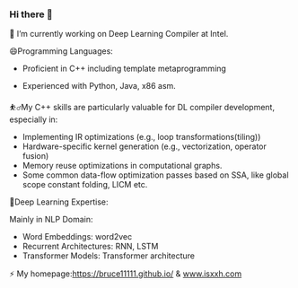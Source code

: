### Hi there 👋

<!--
**BRUCE11111/BRUCE11111** is a ✨ _special_ ✨ repository because its `README.md` (this file) appears on your GitHub profile.

Here are some ideas to get you started:

- 🔭 I’m currently working on ...
- 🌱 I’m currently learning ...
- 👯 I’m looking to collaborate on ...
- 🤔 I’m looking for help with ...
- 💬 Ask me about ...
- 📫 How to reach me: ...
- 😄 Pronouns: ...
- ⚡ Fun fact: ...
-->
🔭 I’m currently working on Deep Learning Compiler at Intel. 

😄Programming Languages:

* Proficient in C++ including template metaprogramming

* Experienced with Python, Java, x86 asm.

⛹️‍♂️My C++ skills are particularly valuable for DL compiler development, especially in:

* Implementing IR optimizations (e.g., loop transformations(tiling))
* Hardware-specific kernel generation (e.g., vectorization, operator fusion)
* Memory reuse optimizations in computational graphs.
* Some common data-flow optimization passes based on SSA, like global scope constant folding, LICM etc.

🍎Deep Learning Expertise:

Mainly in NLP Domain:
* Word Embeddings: word2vec
* Recurrent Architectures: RNN, LSTM
* Transformer Models: Transformer architecture


<!--
🤔 Current ranking of leetcode.cn: 3400.
👯 Papers published as major contributors:

       Federated Learning —— (IWQoS, CCF B) Xiaohui,X:Optimizing federated learning on device heterogeneity with a sampling strategy.
      
       System domain (mobile deployment) —— (Sensys CCF B) Jin,Z MVPose: Realtime Multi-Person Pose Estimation using Motion Vector on Mobile Devices. As the first conference paper published by Hunan Province.
      
       System domain (mobile deployment) —— (TMC CCF A) JIn,Z MobiPose: Real-time multi-person pose estimation on mobile devices.
-->
⚡ My homepage:https://bruce11111.github.io/ & www.isxxh.com

